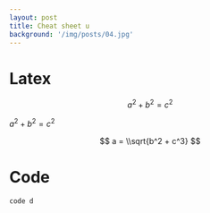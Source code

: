 ```yaml
---
layout: post
title: Cheat sheet u
background: '/img/posts/04.jpg'
---
```

# Latex
$$a^2 + b^2 = c^2$$


$a^2 + b^2 = c^2$

$$
a = \\sqrt{b^2 + c^3}
$$

# Code
`code d`
